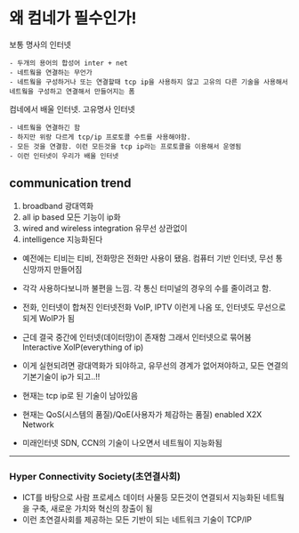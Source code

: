 # 왜 컴네가 필수인가!

보통 명사의 인터넷

    - 두개의 용어의 합성어 inter + net
    - 네트웤을 연결하는 무언가
    - 네트웤을 구성하거나 또는 연결할때 tcp ip을 사용하지 않고 고유의 다른 기술을 사용해서 네트웤을 구성하고 연결해서 만들어지는 폼

컴네에서 배울 인터넷. 고유명사 인터넷

    - 네트웤을 연결하긴 함
    - 하지만 위랑 다르게 tcp/ip 프로토콜 수트를 사용해야함.
    - 모든 것을 연결함. 이런 모든것을 tcp ip라는 프로토콜을 이용해서 운영됨
    - 이런 인터넷이 우리가 배울 인터넷

## communication trend

1. broadband 광대역화
2. all ip based 모든 기능이 ip화
3. wired and wireless integration 유무선 상관없이
4. intelligence 지능화된다

- 예전에는 티비는 티비, 전화망은 전화만 사용이 됐음.
  컴퓨터 기반 인터넷, 무선 통신망까지 만들어짐

- 각각 사용하다보니까 불편을 느낌. 각 통신 터미널의 경우의 수를 줄이려고 함.

- 전화, 인터넷이 합쳐진 인터넷전화 VoIP, IPTV 이런게 나옴 또, 인터넷도 무선으로 되게 WoIP가 됨

- 근데 결국 중간에 인터넷(데이터망)이 존재함 그래서 인터넷으로 묶어봄 Interactive XoIP(everything of ip)

- 이게 실현되려면 광대역화가 되야하고, 유무선의 경계가 없어져야하고, 모든 연결의 기본기술이 ip가 되고..!!

- 현재는 tcp ip로 된 기술이 남아있음

- 현재는 QoS(시스템의 품질)/QoE(사용자가 체감하는 품질) enabled X2X Network

- 미래인터넷 SDN, CCN의 기술이 나오면서 네트웤이 지능화됨

---

### Hyper Connectivity Society(초연결사회)

- ICT를 바탕으로 사람 프로세스 데이터 사물등 모든것이 연결되서 지능화된 네트웤을 구축, 새로운 가치와 혁신의 창출이 됨
- 이런 초연결사회를 제공하는 모든 기반이 되는 네트워크 기술이 TCP/IP
